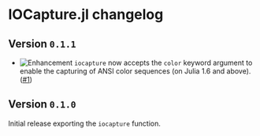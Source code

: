 # IOCapture.jl changelog

## Version `0.1.1`

* ![Enhancement][badge-enhancement] `iocapture` now accepts the `color` keyword argument to enable the capturing of ANSI color sequences (on Julia 1.6 and above). ([#1][github-1])

## Version `0.1.0`

Initial release exporting the `iocapture` function.


[github-1]: https://github.com/JuliaDocs/IOCapture.jl/pull/1


[badge-breaking]: https://img.shields.io/badge/BREAKING-red.svg
[badge-deprecation]: https://img.shields.io/badge/deprecation-orange.svg
[badge-feature]: https://img.shields.io/badge/feature-green.svg
[badge-enhancement]: https://img.shields.io/badge/enhancement-blue.svg
[badge-bugfix]: https://img.shields.io/badge/bugfix-purple.svg
[badge-security]: https://img.shields.io/badge/security-black.svg
[badge-experimental]: https://img.shields.io/badge/experimental-lightgrey.svg
[badge-maintenance]: https://img.shields.io/badge/maintenance-gray.svg

<!--
# Badges

![BREAKING][badge-breaking]
![Deprecation][badge-deprecation]
![Feature][badge-feature]
![Enhancement][badge-enhancement]
![Bugfix][badge-bugfix]
![Security][badge-security]
![Experimental][badge-experimental]
![Maintenance][badge-maintenance]
-->
